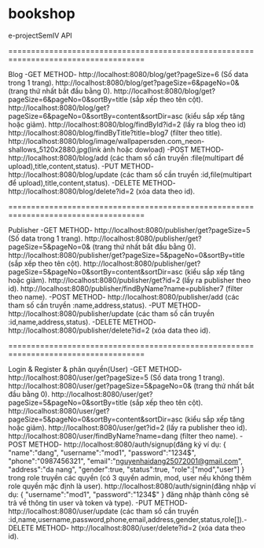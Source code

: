 # bookshop
e-projectSemIV
API

====================================================================================

Blog
-GET METHOD-
http://localhost:8080/blog/get?pageSize=6  (Số data trong 1 trang).
http://localhost:8080/blog/get?pageSize=6&pageNo=0&  (trang thứ nhất bắt đầu bằng 0).
http://localhost:8080/blog/get?pageSize=6&pageNo=0&sortBy=title  (sắp xếp theo tên cột).
http://localhost:8080/blog/get?pageSize=6&pageNo=0&sortBy=content&sortDir=asc  (kiểu sắp xếp tăng hoặc giảm).
http://localhost:8080/blog/findById?id=2  (lấy ra blog theo id)
http://localhost:8080/blog/findByTitle?title=blog7  (filter theo title).
http://localhost:8080/blog/image/wallpapersden.com_neon-shallows_5120x2880.jpg(link ảnh hoặc dowload)
-POST METHOD-
http://localhost:8080/blog/add  (các tham số cần truyền :file(multipart để upload),title,content,status).
-PUT METHOD-
http://localhost:8080/blog/update  (các tham số cần truyền :id,file(multipart để upload),title,content,status).
-DELETE METHOD-
http://localhost:8080/blog/delete?id=2  (xóa data theo id).

====================================================================================

Publisher
-GET METHOD-
http://localhost:8080/publisher/get?pageSize=5  (Số data trong 1 trang).
http://localhost:8080/publisher/get?pageSize=5&pageNo=0&  (trang thứ nhất bắt đầu bằng 0).
http://localhost:8080/publisher/get?pageSize=5&pageNo=0&sortBy=title  (sắp xếp theo tên cột).
http://localhost:8080/publisher/get?pageSize=5&pageNo=0&sortBy=content&sortDir=asc  (kiểu sắp xếp tăng hoặc giảm).
http://localhost:8080/publisher/get?id=2  (lấy ra publisher theo id).
http://localhost:8080/publisher/findByName?name=publisher7  (filter theo name).
-POST METHOD-
http://localhost:8080/publisher/add  (các tham số cần truyền :name,address,status).
-PUT METHOD-
http://localhost:8080/publisher/update  (các tham số cần truyền :id,name,address,status).
-DELETE METHOD-
http://localhost:8080/publisher/delete?id=2  (xóa data theo id).

====================================================================================

Login & Register & phân quyền(User)
-GET METHOD-
http://localhost:8080/user/get?pageSize=5  (Số data trong 1 trang).
http://localhost:8080/user/get?pageSize=5&pageNo=0&  (trang thứ nhất bắt đầu bằng 0).
http://localhost:8080/user/get?pageSize=5&pageNo=0&sortBy=title  (sắp xếp theo tên cột).
http://localhost:8080/user/get?pageSize=5&pageNo=0&sortBy=content&sortDir=asc  (kiểu sắp xếp tăng hoặc giảm).
http://localhost:8080/user/get?id=2  (lấy ra publisher theo id).
http://localhost:8080/user/findByName?name=dang  (filter theo name).
-POST METHOD-
http://localhost:8080/auth/signup(đăng ký ví dụ:
{
    "name":"dang",
    "username":"mod1",
    "password":"1234$",
    "phone":"0987456321",
    "email":"nguyenhaidang25072001@gmail.com",
    "address":"da nang",
    "gender":true,
    "status":true,
    "role":["mod","user"] 
}
trong role truyền các quyền (có 3 quyền admin, mod, user nếu không thêm role quyền mặc định là user).
http://localhost:8080/auth/signin(đăng nhập ví dụ:
{
    "username":"mod1",
    "password":"1234$"
}
đăng nhập thành công sẽ trả về thông tin user và token và type).
-PUT METHOD-
http://localhost:8080/user/update  (các tham số cần truyền :id,name,username,password,phone,email,address,gender,status,role[]).-DELETE METHOD-
http://localhost:8080/user/delete?id=2  (xóa data theo id).